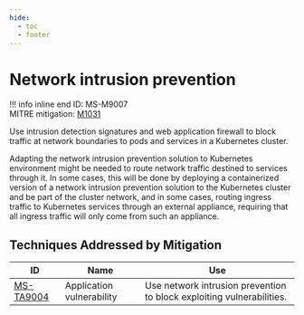 ```yaml
---
hide:
  - toc
  - footer
---
```


# Network intrusion prevention

!!! info inline end
    ID: MS-M9007<br>
    MITRE mitigation: [M1031](https://attack.mitre.org/mitigations/M1031/)


Use intrusion detection signatures and web application firewall to block traffic at network boundaries to pods and services in a Kubernetes cluster.

Adapting the network intrusion prevention solution to Kubernetes environment might be needed to route network traffic destined to services through it. 
In some cases, this will be done by deploying a containerized version of a network intrusion prevention solution to the Kubernetes cluster and be part of the cluster network, and in some cases, routing ingress traffic to Kubernetes services through an external appliance, requiring that all ingress traffic will only come from such an appliance.


## Techniques Addressed by Mitigation

|ID|Name|Use|
|--|----------|-----------|
|[MS-TA9004](../techniques/Application%20Vulnerability.md)|Application vulnerability|Use network intrusion prevention to block exploiting vulnerabilities.|